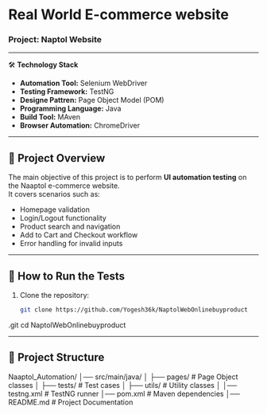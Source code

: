  <h1>Real World E-commerce website</h1> 
 <h3>Project: Naptol Website</h3>

***
🛠️ __Technology Stack__ 
- __Automation Tool:__ Selenium WebDriver
- __Testing Framework:__ TestNG
- __Designe Pattren:__ Page Object Model (POM)
- __Programming Language:__ Java
- __Build Tool:__ MAven
- __Browser Automation:__ ChromeDriver
   
***
## 📌 Project Overview  
The main objective of this project is to perform **UI automation testing** on the Naaptol e-commerce website.  
It covers scenarios such as:  
- Homepage validation  
- Login/Logout functionality  
- Product search and navigation  
- Add to Cart and Checkout workflow  
- Error handling for invalid inputs  




***

##  🚀 How to Run the Tests 

1. Clone the repository:
   ```bash
   git clone https://github.com/Yogesh36k/NaptolWebOnlinebuyproduct
.git
   cd NaptolWebOnlinebuyproduct
   ***
   ## 📂 Project Structure
   Naaptol_Automation/
│── src/main/java/
│   ├── pages/         # Page Object classes
│   ├── tests/         # Test cases
│   ├── utils/         # Utility classes
│
│── testng.xml         # TestNG runner 
│── pom.xml            # Maven dependencies 
│── README.md          # Project Documentation

